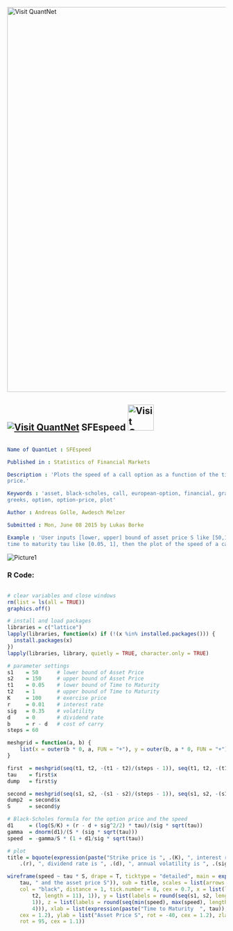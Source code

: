
[<img src="https://github.com/QuantLet/Styleguide-and-FAQ/blob/master/pictures/banner.png" width="888" alt="Visit QuantNet">](http://quantlet.de/)

## [<img src="https://github.com/QuantLet/Styleguide-and-FAQ/blob/master/pictures/qloqo.png" alt="Visit QuantNet">](http://quantlet.de/) **SFEspeed** [<img src="https://github.com/QuantLet/Styleguide-and-FAQ/blob/master/pictures/QN2.png" width="60" alt="Visit QuantNet 2.0">](http://quantlet.de/)

```yaml

Name of QuantLet : SFEspeed

Published in : Statistics of Financial Markets

Description : 'Plots the speed of a call option as a function of the time to maturity and the asset
price.'

Keywords : 'asset, black-scholes, call, european-option, financial, graphical representation,
greeks, option, option-price, plot'

Author : Andreas Golle, Awdesch Melzer

Submitted : Mon, June 08 2015 by Lukas Borke

Example : 'User inputs [lower, upper] bound of asset price S like [50,150], [lower, upper] bound of
time to maturity tau like [0.05, 1], then the plot of the speed of a call option is given.'

```

![Picture1](SFEspeed-1.png)


### R Code:
```r

# clear variables and close windows
rm(list = ls(all = TRUE))
graphics.off()

# install and load packages
libraries = c("lattice")
lapply(libraries, function(x) if (!(x %in% installed.packages())) {
  install.packages(x)
})
lapply(libraries, library, quietly = TRUE, character.only = TRUE)

# parameter settings
s1    = 50      # lower bound of Asset Price
s2    = 150     # upper bound of Asset Price 
t1    = 0.05    # lower bound of Time to Maturity
t2    = 1       # upper bound of Time to Maturity
K     = 100     # exercise price 
r     = 0.01    # interest rate
sig   = 0.35    # volatility
d     = 0       # dividend rate
b     = r - d   # cost of carry
steps = 60

meshgrid = function(a, b) {
    list(x = outer(b * 0, a, FUN = "+"), y = outer(b, a * 0, FUN = "+"))
}

first  = meshgrid(seq(t1, t2, -(t1 - t2)/(steps - 1)), seq(t1, t2, -(t1 - t2)/(steps - 1)))
tau    = first$x
dump   = first$y

second = meshgrid(seq(s1, s2, -(s1 - s2)/(steps - 1)), seq(s1, s2, -(s1 - s2)/(steps - 1)))
dump2  = second$x
S      = second$y

# Black-Scholes formula for the option price and the speed
d1     = (log(S/K) + (r - d + sig^2/2) * tau)/(sig * sqrt(tau))
gamma  = dnorm(d1)/(S * (sig * sqrt(tau)))
speed  = -gamma/S * (1 + d1/sig * sqrt(tau))

# plot
title = bquote(expression(paste("Strike price is ", .(K), ", interest rate is ", 
    .(r), ", dividend rate is ", .(d), ", annual volatility is ", .(sig))))

wireframe(speed ~ tau * S, drape = T, ticktype = "detailed", main = expression(paste("Speed as function of the time to maturity ", 
    tau, " and the asset price S")), sub = title, scales = list(arrows = FALSE, 
    col = "black", distance = 1, tick.number = 8, cex = 0.7, x = list(labels = round(seq(t1, 
        t2, length = 11), 1)), y = list(labels = round(seq(s1, s2, length = 11), 
        1)), z = list(labels = round(seq(min(speed), max(speed), length = 11), 
        4))), xlab = list(expression(paste("Time to Maturity  ", tau)), rot = 30, 
    cex = 1.2), ylab = list("Asset Price S", rot = -40, cex = 1.2), zlab = list("Speed", 
    rot = 95, cex = 1.1)) 

```
